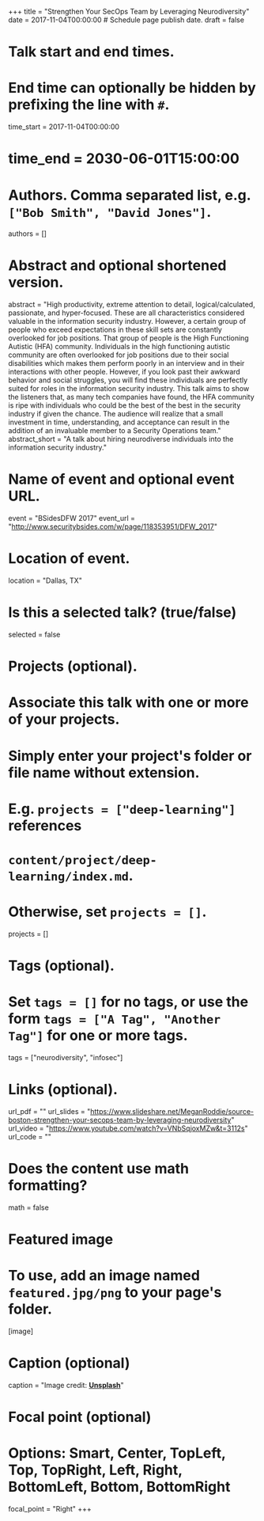 +++
title = "Strengthen Your SecOps Team by Leveraging Neurodiversity"
date = 2017-11-04T00:00:00 # Schedule page publish date.
draft = false

# Talk start and end times.
#   End time can optionally be hidden by prefixing the line with `#`.
time_start = 2017-11-04T00:00:00
# time_end = 2030-06-01T15:00:00

# Authors. Comma separated list, e.g. `["Bob Smith", "David Jones"]`.
authors = []

# Abstract and optional shortened version.
abstract = "High productivity, extreme attention to detail, logical/calculated, passionate, and hyper-focused. These are all characteristics considered valuable in the information security industry. However, a certain group of people who exceed expectations in these skill sets are constantly overlooked for job positions. That group of people is the High Functioning Autistic (HFA) community. Individuals in the high functioning autistic community are often overlooked for job positions due to their social disabilities which makes them perform poorly in an interview and in their interactions with other people. However, if you look past their awkward behavior and social struggles, you will find these individuals are perfectly suited for roles in the information security industry. This talk aims to show the listeners that, as many tech companies have found, the HFA community is ripe with individuals who could be the best of the best in the security industry if given the chance. The audience will realize that a small investment in time, understanding, and acceptance can result in the addition of an invaluable member to a Security Operations team."
abstract_short = "A talk about hiring neurodiverse individuals into the information security industry."

# Name of event and optional event URL.
event = "BSidesDFW 2017"
event_url = "http://www.securitybsides.com/w/page/118353951/DFW_2017"

# Location of event.
location = "Dallas, TX"

# Is this a selected talk? (true/false)
selected = false

# Projects (optional).
#   Associate this talk with one or more of your projects.
#   Simply enter your project's folder or file name without extension.
#   E.g. `projects = ["deep-learning"]` references
#   `content/project/deep-learning/index.md`.
#   Otherwise, set `projects = []`.
projects = []

# Tags (optional).
#   Set `tags = []` for no tags, or use the form `tags = ["A Tag", "Another Tag"]` for one or more tags.
tags = ["neurodiversity", "infosec"]

# Links (optional).
url_pdf = ""
url_slides = "https://www.slideshare.net/MeganRoddie/source-boston-strengthen-your-secops-team-by-leveraging-neurodiversity"
url_video = "https://www.youtube.com/watch?v=VNbSqjoxMZw&t=3112s"
url_code = ""

# Does the content use math formatting?
math = false

# Featured image
# To use, add an image named `featured.jpg/png` to your page's folder.
[image]
  # Caption (optional)
  caption = "Image credit: [**Unsplash**](https://unsplash.com/photos/bzdhc5b3Bxs)"

  # Focal point (optional)
  # Options: Smart, Center, TopLeft, Top, TopRight, Left, Right, BottomLeft, Bottom, BottomRight
  focal_point = "Right"
+++

